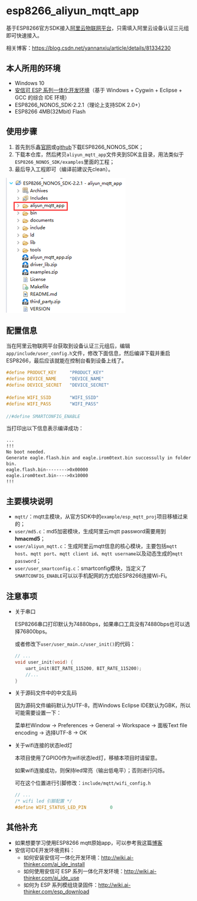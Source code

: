 # esp8266_aliyun_mqtt_app

基于ESP8266官方SDK接入[阿里云物联网平台](https://www.aliyun.com/product/iot)，只需填入阿里云设备认证三元组即可快速接入。

相关博客：https://blog.csdn.net/yannanxiu/article/details/81334230


## 本人所用的环境

- Windows 10
- [安信可 ESP 系列一体化开发环境](http://wiki.ai-thinker.com/ai_ide_install)（基于 Windows + Cygwin + Eclipse + GCC 的综合 IDE 环境）
- ESP8266_NONOS_SDK-2.2.1（理论上支持SDK 2.0+）
- ESP8266 4MB(32Mbit) Flash


## 使用步骤

1. 首先到乐鑫[官网](https://www.espressif.com/zh-hans/products/hardware/esp8266ex/resources)或[github](https://github.com/espressif/ESP8266_NONOS_SDK)下载ESP8266_NONOS_SDK；
2. 下载本仓库，然后拷贝`aliyun_mqtt_app`文件夹到SDK主目录，用法类似于`ESP8266_NONOS_SDK/examples`里面的工程；
3. 最后导入工程即可（编译前建议先clean）。

![project_list](screenshot/project_list.png)


## 配置信息

当在阿里云物联网平台获取到设备认证三元组后，编辑`app/include/user_config.h`文件，修改下面信息，然后编译下载并重启ESP8266，最后应该就能在控制台看到设备上线了。

```C
#define PRODUCT_KEY     "PRODUCT_KEY"
#define DEVICE_NAME     "DEVICE_NAME"
#define DEVICE_SECRET   "DEVICE_SECRET"

#define WIFI_SSID       "WIFI_SSID"
#define WIFI_PASS       "WIFI_PASS"

//#define SMARTCONFIG_ENABLE
```

当打印出以下信息表示编译成功：

```
...
!!!
No boot needed.
Generate eagle.flash.bin and eagle.irom0text.bin successully in folder bin.
eagle.flash.bin-------->0x00000
eagle.irom0text.bin---->0x10000
!!!
```

## 主要模块说明

- `mqtt/`：mqtt主模块，从官方SDK中的`example/esp_mqtt_proj`项目移植过来的；
- `user/md5.c`：md5加密模块，生成阿里云mqtt password需要用到**hmacmd5**；
- `user/aliyun_mqtt.c`：生成阿里云mqtt信息的核心模块，主要包括`mqtt host`、`mqtt port`、`mqtt client id`、`mqtt username`以及动态生成的`mqtt password`；
- `user/user_smartconfig.c`：smartconfig模块，当定义了`SMARTCONFIG_ENABLE`可以以手机配网的方式给ESP8266连接Wi-Fi。


## 注意事项

- 关于串口

    ESP8266串口打印默认为74880bps，如果串口工具没有74880bps也可以选择76800bps。

    或者修改下`user/user_main.c/user_init()`的代码：

    ```C
    // ...
    void user_init(void) {
        uart_init(BIT_RATE_115200, BIT_RATE_115200);
        //...
    }
    ```

- 关于源码文件中的中文乱码

    因为源码文件编码默认为UTF-8，而Windows Eclipse IDE默认为GBK，所以可能需要设置一下：

    菜单栏Window -> Preferences -> General -> Workspace -> 面板Text file encoding -> 选择UTF-8 -> OK

- 关于wifi连接的状态led灯

    本项目使用了GPIO0作为wifi状态led灯，移植本项目时请留意。

    如果wifi连接成功，则保持led常亮（输出低电平）；否则进行闪烁。

    可在这个位置进行引脚修改：`include/mqtt/wifi_config.h`

    ```C
    // ...
    /* wifi led 引脚配置 */
    #define WIFI_STATUS_LED_PIN         0
    ```

## 其他补充

- 如果想要学习使用ESP8266 mqtt原始app，可以参考我这篇[博客](https://blog.csdn.net/yannanxiu/article/details/53088534)
- 安信可IDE开发环境资料：
  - 如何安装安信可一体化开发环境：http://wiki.ai-thinker.com/ai_ide_install
  - 如何使用安信可 ESP 系列一体化开发环境：http://wiki.ai-thinker.com/ai_ide_use
  - 如何为 ESP 系列模组烧录固件：http://wiki.ai-thinker.com/esp_download
